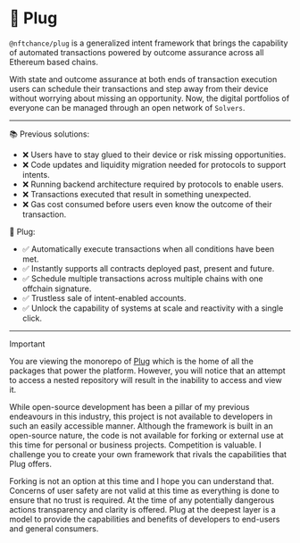 # 🔌 Plug

`@nftchance/plug` is a generalized intent framework that brings the capability of automated transactions powered by outcome assurance across all Ethereum based chains.

With state and outcome assurance at both ends of transaction execution users can schedule their transactions and step away from their device without worrying about missing an opportunity. Now, the digital portfolios of everyone can be managed through an open network of `Solvers`.

---

📚 Previous solutions:

-   ❌ Users have to stay glued to their device or risk missing opportunities.
-   ❌ Code updates and liquidity migration needed for protocols to support intents.
-   ❌ Running backend architecture required by protocols to enable users.
-   ❌ Transactions executed that result in something unexpected.
-   ❌ Gas cost consumed before users even know the outcome of their transaction.

🔌 Plug:

-   ✅ Automatically execute transactions when all conditions have been met.
-   ✅ Instantly supports all contracts deployed past, present and future.
-   ✅ Schedule multiple transactions across multiple chains with one offchain signature.
-   ✅ Trustless sale of intent-enabled accounts.
-   ✅ Unlock the capability of systems at scale and reactivity with a single click.

---

> [!IMPORTANT]
>
> You are viewing the monorepo of [Plug](https://onplug.io) which is the home of all the packages that power the platform. However, you will notice that an attempt to access a nested repository will result in the inability to access and view it.
>
> While open-source development has been a pillar of my previous endeavours in this industry, this project is not available to developers in such an easily accessible manner. Although the framework is built in an open-source nature, the code is not available for forking or external use at this time for personal or business projects. Competition is valuable. I challenge you to create your own framework that rivals the capabilities that Plug offers.
>
> Forking is not an option at this time and I hope you can understand that. Concerns of user safety are not valid at this time as everything is done to ensure that no trust is required. At the time of any potentially dangerous actions transparency and clarity is offered. Plug at the deepest layer is a model to provide the capabilities and benefits of developers to end-users and general consumers.
